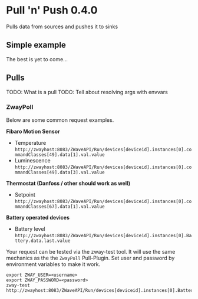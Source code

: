 # Pull 'n' Push 0.4.0

Pulls data from sources and pushes it to sinks

## Simple example

The best is yet to come...

## Pulls

TODO: What is a pull
TODO: Tell about resolving args with envvars

### ZwayPoll

Below are some common request examples.

**Fibaro Motion Sensor**
* Temperature `http://zwayhost:8083/ZWaveAPI/Run/devices[deviceid].instances[0].commandClasses[49].data[1].val.value`
* Luminescence `http://zwayhost:8083/ZWaveAPI/Run/devices[deviceid].instances[0].commandClasses[49].data[3].val.value`

**Thermostat (Danfoss / other should work as well)**
* Setpoint `http://zwayhost:8083/ZWaveAPI/Run/devices[deviceid].instances[0].commandClasses[67].data[1].val.value`

**Battery operated devices**
* Battery level `http://zwayhost:8083/ZWaveAPI/Run/devices[deviceid].instances[0].Battery.data.last.value`

Your request can be tested via the zway-test tool. It will use the same mechanics as the the `ZwayPoll` Pull-Plugin.
Set user and password by environment variables to make it work.

    export ZWAY_USER=<username>
    export ZWAY_PASSWORD=<password>
    zway-test http://zwayhost:8083/ZWaveAPI/Run/devices[deviceid].instances[0].Battery.data.last.value